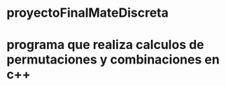 # proyectoFinalMateDiscreta
#
# programa que realiza calculos de permutaciones y combinaciones en c++
#
